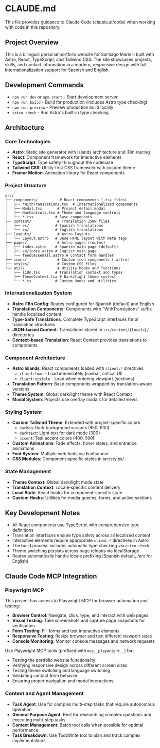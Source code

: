 # CLAUDE.md

This file provides guidance to Claude Code (claude.ai/code) when working with code in this repository.

## Project Overview

This is a bilingual personal portfolio website for Santiago Martelli built with Astro, React, TypeScript, and Tailwind CSS. The site showcases projects, skills, and contact information in a modern, responsive design with full internationalization support for Spanish and English.

## Development Commands

- `npm run dev` or `npm start` - Start development server
- `npm run build` - Build for production (includes Astro type checking)
- `npm run preview` - Preview production build locally
- `astro check` - Run Astro's built-in type checking

## Architecture

### Core Technologies
- **Astro**: Static site generator with islands architecture and i18n routing
- **React**: Component framework for interactive elements
- **TypeScript**: Type safety throughout the codebase
- **Tailwind CSS**: Utility-first CSS framework with custom theme
- **Framer Motion**: Animation library for React components

### Project Structure
```
src/
├── components/          # React components (.tsx files)
│   ├── *WithTranslations.tsx  # Internationalized components
│   ├── Modal.tsx       # Project detail modal
│   ├── NavControls.tsx # Theme and language controls
│   └── *.tsx          # Base components
├── content/            # Translation JSON files
│   ├── es/            # Spanish translations
│   └── en/            # English translations
├── layouts/            # Astro layouts
│   └── Layout.astro   # Base HTML layout with meta tags
├── pages/              # Astro pages (routes)
│   ├── index.astro    # Spanish main page (default)
│   ├── en/index.astro # English main page
│   └── feedbackemail.astro # Contact form handler
├── icons/              # Custom icon components (.astro)
├── styles/             # Custom CSS files
└── util/               # Utility hooks and functions
    ├── i18n.tsx       # Translation context and types
    ├── ThemeContext.tsx # Dark/light theme context
    └── *.ts           # Custom hooks and utilities
```

### Internationalization System
- **Astro i18n Config**: Routes configured for Spanish (default) and English
- **Translation Components**: Components with "WithTranslations" suffix handle localized content
- **Type-Safe Translations**: Complete TypeScript interfaces for all translation structures
- **JSON-based Content**: Translations stored in `src/content/{locale}/` directories
- **Context-based Translation**: React Context provides translations to components

### Component Architecture
- **Astro Islands**: React components loaded with `client:*` directives
  - `client:load` - Load immediately (navbar, critical UI)
  - `client:visible` - Load when entering viewport (sections)
- **Translation Pattern**: Base components wrapped by translation-aware versions
- **Theme System**: Global dark/light theme with React Context
- **Modal System**: Projects use overlay modals for detailed views

### Styling System
- **Custom Tailwind Theme**: Extended with project-specific colors
  - `darkbg`: Dark background variants (950, 900)
  - `darktext`: Light text for dark mode (300)
  - `accent`: Teal accent colors (400, 500)
- **Custom Animations**: Fade effects, hover states, and entrance animations
- **Font System**: Multiple web fonts via Fontsource
- **CSS Modules**: Component-specific styles in src/styles/

### State Management
- **Theme Context**: Global dark/light mode state
- **Translation Context**: Locale-specific content delivery
- **Local State**: React hooks for component-specific state
- **Custom Hooks**: Utilities for media queries, forms, and active sections

## Key Development Notes

- All React components use TypeScript with comprehensive type definitions
- Translation interfaces ensure type safety across all localized content
- Interactive elements require appropriate `client:*` directives in Astro
- The build process includes automatic type checking via `astro check`
- Theme switching persists across page reloads via localStorage
- Routes automatically handle locale prefixing (Spanish default, /en/ for English)

## Claude Code MCP Integration

### Playwright MCP
This project has access to Playwright MCP for browser automation and testing:
- **Browser Control**: Navigate, click, type, and interact with web pages
- **Visual Testing**: Take screenshots and capture page snapshots for verification
- **Form Testing**: Fill forms and test interactive elements
- **Responsive Testing**: Resize browser and test different viewport sizes
- **Console Monitoring**: Monitor console messages and network requests

Use Playwright MCP tools (prefixed with `mcp__playwright__`) for:
- Testing the portfolio website functionality
- Verifying responsive design across different screen sizes
- Testing theme switching and language switching
- Validating contact form behavior
- Ensuring proper navigation and modal interactions

### Context and Agent Management
- **Task Agent**: Use for complex multi-step tasks that require autonomous operation
- **General Purpose Agent**: Best for researching complex questions and executing multi-step tasks
- **Context Management**: Batch tool calls when possible for optimal performance
- **Task Breakdown**: Use TodoWrite tool to plan and track complex implementations